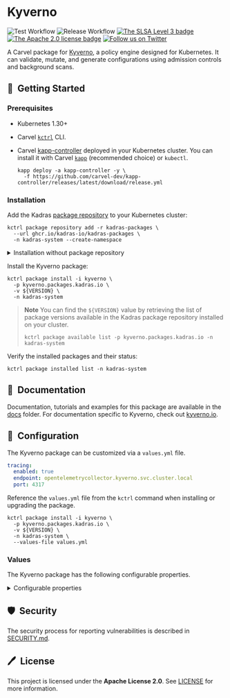 # Kyverno

![Test Workflow](https://github.com/kadras-io/package-for-kyverno/actions/workflows/test.yml/badge.svg)
![Release Workflow](https://github.com/kadras-io/package-for-kyverno/actions/workflows/release.yml/badge.svg)
[![The SLSA Level 3 badge](https://slsa.dev/images/gh-badge-level3.svg)](https://slsa.dev/spec/v1.0/levels)
[![The Apache 2.0 license badge](https://img.shields.io/badge/License-Apache_2.0-blue.svg)](https://opensource.org/licenses/Apache-2.0)
[![Follow us on Twitter](https://img.shields.io/static/v1?label=Twitter&message=Follow&color=1DA1F2)](https://twitter.com/kadrasIO)

A Carvel package for [Kyverno](https://kyverno.io), a policy engine designed for Kubernetes. It can validate, mutate, and generate configurations using admission controls and background scans.

## 🚀&nbsp; Getting Started

### Prerequisites

* Kubernetes 1.30+
* Carvel [`kctrl`](https://carvel.dev/kapp-controller/docs/latest/install/#installing-kapp-controller-cli-kctrl) CLI.
* Carvel [kapp-controller](https://carvel.dev/kapp-controller) deployed in your Kubernetes cluster. You can install it with Carvel [`kapp`](https://carvel.dev/kapp/docs/latest/install) (recommended choice) or `kubectl`.

  ```shell
  kapp deploy -a kapp-controller -y \
    -f https://github.com/carvel-dev/kapp-controller/releases/latest/download/release.yml
  ```

### Installation

Add the Kadras [package repository](https://github.com/kadras-io/kadras-packages) to your Kubernetes cluster:

  ```shell
  kctrl package repository add -r kadras-packages \
    --url ghcr.io/kadras-io/kadras-packages \
    -n kadras-system --create-namespace
  ```

<details><summary>Installation without package repository</summary>
The recommended way of installing the Kyverno package is via the Kadras <a href="https://github.com/kadras-io/kadras-packages">package repository</a>. If you prefer not using the repository, you can add the package definition directly using <a href="https://carvel.dev/kapp/docs/latest/install"><code>kapp</code></a> or <code>kubectl</code>.

  ```shell
  kubectl create namespace kadras-system
  kapp deploy -a kyverno-package -n kadras-system -y \
    -f https://github.com/kadras-io/package-for-kyverno/releases/latest/download/metadata.yml \
    -f https://github.com/kadras-io/package-for-kyverno/releases/latest/download/package.yml
  ```
</details>

Install the Kyverno package:

  ```shell
  kctrl package install -i kyverno \
    -p kyverno.packages.kadras.io \
    -v ${VERSION} \
    -n kadras-system
  ```

> **Note**
> You can find the `${VERSION}` value by retrieving the list of package versions available in the Kadras package repository installed on your cluster.
> 
>   ```shell
>   kctrl package available list -p kyverno.packages.kadras.io -n kadras-system
>   ```

Verify the installed packages and their status:

  ```shell
  kctrl package installed list -n kadras-system
  ```

## 📙&nbsp; Documentation

Documentation, tutorials and examples for this package are available in the [docs](docs) folder.
For documentation specific to Kyverno, check out [kyverno.io](https://kyverno.io).

## 🎯&nbsp; Configuration

The Kyverno package can be customized via a `values.yml` file.

  ```yaml
  tracing:
    enabled: true
    endpoint: opentelemetrycollector.kyverno.svc.cluster.local
    port: 4317
  ```

Reference the `values.yml` file from the `kctrl` command when installing or upgrading the package.

  ```shell
  kctrl package install -i kyverno \
    -p kyverno.packages.kadras.io \
    -v ${VERSION} \
    -n kadras-system \
    --values-file values.yml
  ```

### Values

The Kyverno package has the following configurable properties.

<details><summary>Configurable properties</summary>

| Config | Default | Description |
|-------|-------------------|-------------|
| `optional_components.background_controller` | `true` | Whether to deploy the Background Controller, responsible for processing of generate and mutate-existing rules. |
| `optional_components.cleanup_controller` | `true` | Whether to deploy the Cleanup Controller, responsible for processing `CleanupPolicy` resources. |
| `optional_components.reports_controller` | `true` | Whether to deploy the Reports Controller, responsible for handling `PolicyReport` resources. |
| `ca_cert_data` | `""` | PEM-encoded certificate data to trust TLS connections with a custom CA. |

Settings for the controllers.

| Config | Default | Description |
|-------|-------------------|-------------|
| `admission_controller.replicas` | `1` | The number of replicas for the Admission Controller. In order to enable high availability, it should be at least 3 (2 is not permitted). |
| `background_controller.replicas` | `1` | The number of replicas for the Background Controller. In order to enable high availability, it should be greater than 1. |
| `cleanup_controller.replicas` | `1` | The number of replicas for the Cleanup Controller. In order to enable high availability, it should be greater than 1. |
| `reports_controller.replicas` | `1` | The number of replicas for the Reports Controller. In order to enable high availability, it should be greater than 1. |

Settings for logging.

| Config | Default | Description |
|-------|-------------------|-------------|
| `logging.level` | `2` | Number of the log level verbosity (from `1` to `6`). |
| `logging.encoding` | `text` | Log encoding format. Options: `text`, `json`. |

Settings for metrics.

| Config | Default | Description |
|-------|-------------------|-------------|
| `metrics.type` | `prometheus` | Whether to use OpenTelemetry (`grpc`) or Prometheus (`prometheus`) for exporting metrics. |
| `metrics.collector` | `""` | The endpoint where the OpenTelemetry-based collector receives telemetry data. For example, `opentelemetrycollector.kyverno.svc.cluster.local:4317`. |

Settings for tracing.

| Config | Default | Description |
|-------|-------------------|-------------|
| `tracing.enabled` | `false` | Whether to configure Kyverno to export OpenTelemetry traces to a distributed tracing backend. |
| `tracing.endpoint` | `""` | The endpoint where the distributed tracing backend accepts OpenTelemetry traces. For example, `opentelemetrycollector.kyverno.svc.cluster.local`. |
| `tracing.port` | `4317` | The port exposed by the distributed tracing backend to accept OpenTelemetry traces. |
| `tracing.ca_cert_secret` | `""` | The Secret containing the certificate which is used by the Opentelemetry Tracing Client. If empty string is set, an insecure connection will be used. |

Settings for the corporate proxy.

| Config | Default | Description |
|-------|-------------------|-------------|
| `proxy.https_proxy` | `""` | The HTTPS proxy to use for network traffic. |
| `proxy.http_proxy` | `""` | The HTTP proxy to use for network traffic. |
| `proxy.no_proxy` | `""` | A comma-separated list of hostnames, IP addresses, or IP ranges in CIDR format that should not use the proxy. |

</details>

## 🛡️&nbsp; Security

The security process for reporting vulnerabilities is described in [SECURITY.md](SECURITY.md).

## 🖊️&nbsp; License

This project is licensed under the **Apache License 2.0**. See [LICENSE](LICENSE) for more information.

